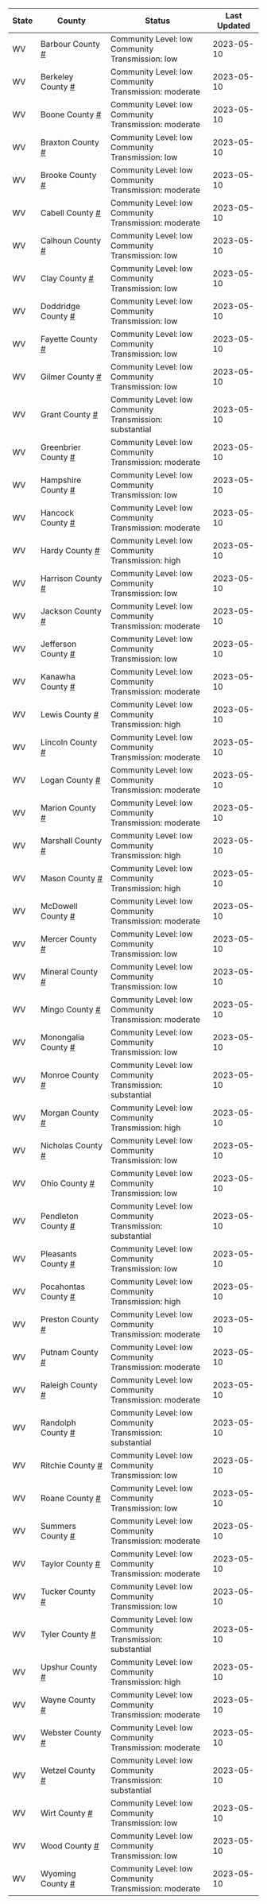 State | County | Status | Last Updated
--- | --- | --- | --- 
WV | Barbour County <a href="#barbour_county">#</a> | <a name="barbour_county"></a>Community Level: low<br/>Community Transmission: low | 2023-05-10
WV | Berkeley County <a href="#berkeley_county">#</a> | <a name="berkeley_county"></a>Community Level: low<br/>Community Transmission: moderate | 2023-05-10
WV | Boone County <a href="#boone_county">#</a> | <a name="boone_county"></a>Community Level: low<br/>Community Transmission: moderate | 2023-05-10
WV | Braxton County <a href="#braxton_county">#</a> | <a name="braxton_county"></a>Community Level: low<br/>Community Transmission: low | 2023-05-10
WV | Brooke County <a href="#brooke_county">#</a> | <a name="brooke_county"></a>Community Level: low<br/>Community Transmission: moderate | 2023-05-10
WV | Cabell County <a href="#cabell_county">#</a> | <a name="cabell_county"></a>Community Level: low<br/>Community Transmission: moderate | 2023-05-10
WV | Calhoun County <a href="#calhoun_county">#</a> | <a name="calhoun_county"></a>Community Level: low<br/>Community Transmission: low | 2023-05-10
WV | Clay County <a href="#clay_county">#</a> | <a name="clay_county"></a>Community Level: low<br/>Community Transmission: low | 2023-05-10
WV | Doddridge County <a href="#doddridge_county">#</a> | <a name="doddridge_county"></a>Community Level: low<br/>Community Transmission: low | 2023-05-10
WV | Fayette County <a href="#fayette_county">#</a> | <a name="fayette_county"></a>Community Level: low<br/>Community Transmission: low | 2023-05-10
WV | Gilmer County <a href="#gilmer_county">#</a> | <a name="gilmer_county"></a>Community Level: low<br/>Community Transmission: low | 2023-05-10
WV | Grant County <a href="#grant_county">#</a> | <a name="grant_county"></a>Community Level: low<br/>Community Transmission: substantial | 2023-05-10
WV | Greenbrier County <a href="#greenbrier_county">#</a> | <a name="greenbrier_county"></a>Community Level: low<br/>Community Transmission: moderate | 2023-05-10
WV | Hampshire County <a href="#hampshire_county">#</a> | <a name="hampshire_county"></a>Community Level: low<br/>Community Transmission: low | 2023-05-10
WV | Hancock County <a href="#hancock_county">#</a> | <a name="hancock_county"></a>Community Level: low<br/>Community Transmission: moderate | 2023-05-10
WV | Hardy County <a href="#hardy_county">#</a> | <a name="hardy_county"></a>Community Level: low<br/>Community Transmission: high | 2023-05-10
WV | Harrison County <a href="#harrison_county">#</a> | <a name="harrison_county"></a>Community Level: low<br/>Community Transmission: low | 2023-05-10
WV | Jackson County <a href="#jackson_county">#</a> | <a name="jackson_county"></a>Community Level: low<br/>Community Transmission: moderate | 2023-05-10
WV | Jefferson County <a href="#jefferson_county">#</a> | <a name="jefferson_county"></a>Community Level: low<br/>Community Transmission: low | 2023-05-10
WV | Kanawha County <a href="#kanawha_county">#</a> | <a name="kanawha_county"></a>Community Level: low<br/>Community Transmission: moderate | 2023-05-10
WV | Lewis County <a href="#lewis_county">#</a> | <a name="lewis_county"></a>Community Level: low<br/>Community Transmission: high | 2023-05-10
WV | Lincoln County <a href="#lincoln_county">#</a> | <a name="lincoln_county"></a>Community Level: low<br/>Community Transmission: moderate | 2023-05-10
WV | Logan County <a href="#logan_county">#</a> | <a name="logan_county"></a>Community Level: low<br/>Community Transmission: moderate | 2023-05-10
WV | Marion County <a href="#marion_county">#</a> | <a name="marion_county"></a>Community Level: low<br/>Community Transmission: moderate | 2023-05-10
WV | Marshall County <a href="#marshall_county">#</a> | <a name="marshall_county"></a>Community Level: low<br/>Community Transmission: high | 2023-05-10
WV | Mason County <a href="#mason_county">#</a> | <a name="mason_county"></a>Community Level: low<br/>Community Transmission: high | 2023-05-10
WV | McDowell County <a href="#mcdowell_county">#</a> | <a name="mcdowell_county"></a>Community Level: low<br/>Community Transmission: moderate | 2023-05-10
WV | Mercer County <a href="#mercer_county">#</a> | <a name="mercer_county"></a>Community Level: low<br/>Community Transmission: low | 2023-05-10
WV | Mineral County <a href="#mineral_county">#</a> | <a name="mineral_county"></a>Community Level: low<br/>Community Transmission: low | 2023-05-10
WV | Mingo County <a href="#mingo_county">#</a> | <a name="mingo_county"></a>Community Level: low<br/>Community Transmission: moderate | 2023-05-10
WV | Monongalia County <a href="#monongalia_county">#</a> | <a name="monongalia_county"></a>Community Level: low<br/>Community Transmission: low | 2023-05-10
WV | Monroe County <a href="#monroe_county">#</a> | <a name="monroe_county"></a>Community Level: low<br/>Community Transmission: substantial | 2023-05-10
WV | Morgan County <a href="#morgan_county">#</a> | <a name="morgan_county"></a>Community Level: low<br/>Community Transmission: high | 2023-05-10
WV | Nicholas County <a href="#nicholas_county">#</a> | <a name="nicholas_county"></a>Community Level: low<br/>Community Transmission: low | 2023-05-10
WV | Ohio County <a href="#ohio_county">#</a> | <a name="ohio_county"></a>Community Level: low<br/>Community Transmission: low | 2023-05-10
WV | Pendleton County <a href="#pendleton_county">#</a> | <a name="pendleton_county"></a>Community Level: low<br/>Community Transmission: substantial | 2023-05-10
WV | Pleasants County <a href="#pleasants_county">#</a> | <a name="pleasants_county"></a>Community Level: low<br/>Community Transmission: low | 2023-05-10
WV | Pocahontas County <a href="#pocahontas_county">#</a> | <a name="pocahontas_county"></a>Community Level: low<br/>Community Transmission: high | 2023-05-10
WV | Preston County <a href="#preston_county">#</a> | <a name="preston_county"></a>Community Level: low<br/>Community Transmission: moderate | 2023-05-10
WV | Putnam County <a href="#putnam_county">#</a> | <a name="putnam_county"></a>Community Level: low<br/>Community Transmission: moderate | 2023-05-10
WV | Raleigh County <a href="#raleigh_county">#</a> | <a name="raleigh_county"></a>Community Level: low<br/>Community Transmission: moderate | 2023-05-10
WV | Randolph County <a href="#randolph_county">#</a> | <a name="randolph_county"></a>Community Level: low<br/>Community Transmission: substantial | 2023-05-10
WV | Ritchie County <a href="#ritchie_county">#</a> | <a name="ritchie_county"></a>Community Level: low<br/>Community Transmission: low | 2023-05-10
WV | Roane County <a href="#roane_county">#</a> | <a name="roane_county"></a>Community Level: low<br/>Community Transmission: low | 2023-05-10
WV | Summers County <a href="#summers_county">#</a> | <a name="summers_county"></a>Community Level: low<br/>Community Transmission: moderate | 2023-05-10
WV | Taylor County <a href="#taylor_county">#</a> | <a name="taylor_county"></a>Community Level: low<br/>Community Transmission: moderate | 2023-05-10
WV | Tucker County <a href="#tucker_county">#</a> | <a name="tucker_county"></a>Community Level: low<br/>Community Transmission: low | 2023-05-10
WV | Tyler County <a href="#tyler_county">#</a> | <a name="tyler_county"></a>Community Level: low<br/>Community Transmission: substantial | 2023-05-10
WV | Upshur County <a href="#upshur_county">#</a> | <a name="upshur_county"></a>Community Level: low<br/>Community Transmission: high | 2023-05-10
WV | Wayne County <a href="#wayne_county">#</a> | <a name="wayne_county"></a>Community Level: low<br/>Community Transmission: moderate | 2023-05-10
WV | Webster County <a href="#webster_county">#</a> | <a name="webster_county"></a>Community Level: low<br/>Community Transmission: moderate | 2023-05-10
WV | Wetzel County <a href="#wetzel_county">#</a> | <a name="wetzel_county"></a>Community Level: low<br/>Community Transmission: substantial | 2023-05-10
WV | Wirt County <a href="#wirt_county">#</a> | <a name="wirt_county"></a>Community Level: low<br/>Community Transmission: low | 2023-05-10
WV | Wood County <a href="#wood_county">#</a> | <a name="wood_county"></a>Community Level: low<br/>Community Transmission: low | 2023-05-10
WV | Wyoming County <a href="#wyoming_county">#</a> | <a name="wyoming_county"></a>Community Level: low<br/>Community Transmission: moderate | 2023-05-10
